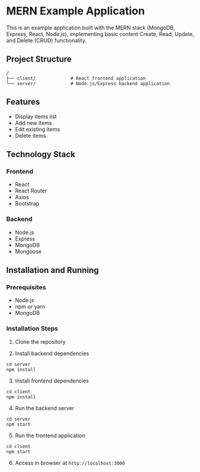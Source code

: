 # MERN Example Application

This is an example application built with the MERN stack (MongoDB, Express, React, Node.js), implementing basic content Create, Read, Update, and Delete (CRUD) functionality.

## Project Structure

```
/
├── client/             # React frontend application
└── server/             # Node.js/Express backend application
```

## Features

- Display items list
- Add new items
- Edit existing items
- Delete items

## Technology Stack

### Frontend
- React
- React Router
- Axios
- Bootstrap

### Backend
- Node.js
- Express
- MongoDB
- Mongoose

## Installation and Running

### Prerequisites
- Node.js
- npm or yarn
- MongoDB

### Installation Steps

1. Clone the repository

2. Install backend dependencies
```
cd server
npm install
```

3. Install frontend dependencies
```
cd client
npm install
```

4. Run the backend server
```
cd server
npm start
```

5. Run the frontend application
```
cd client
npm start
```

6. Access in browser at `http://localhost:3000`